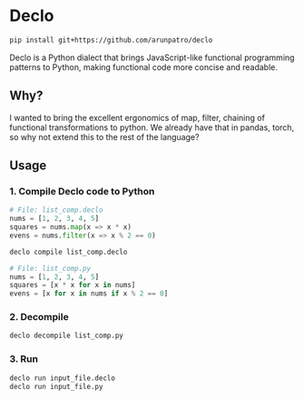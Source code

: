 # Declo

```bash
pip install git+https://github.com/arunpatro/declo
```

Declo is a Python dialect that brings JavaScript-like functional programming patterns to Python, making functional code more concise and readable.

## Why?

I wanted to bring the excellent ergonomics of map, filter, chaining of functional transformations to python. We already have that in pandas, torch, so why not extend this to the rest of the language?


## Usage
### 1. Compile Declo code to Python

```python
# File: list_comp.declo
nums = [1, 2, 3, 4, 5]
squares = nums.map(x => x * x)
evens = nums.filter(x => x % 2 == 0)
```

```bash
declo compile list_comp.declo
```

```python
# File: list_comp.py
nums = [1, 2, 3, 4, 5]
squares = [x * x for x in nums]
evens = [x for x in nums if x % 2 == 0]
```

### 2. Decompile 

```bash
declo decompile list_comp.py
```

### 3. Run
```bash
declo run input_file.declo
declo run input_file.py
```
